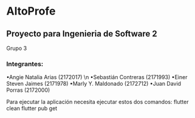 # AltoProfe

## Proyecto para Ingenieria de Software 2

Grupo 3

### Integrantes:
•Angie Natalia Arias (2172017) \n
•Sebastián Contreras (2171993)
•Einer Steven Jaimes (2171978)
•Marly  Y. Maldonado (2172712)
•Juan David Porras (2172000)

Para ejecutar la aplicación necesita ejecutar estos dos comandos:
flutter clean
flutter pub get
